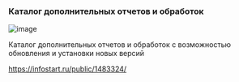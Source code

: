 ### Каталог дополнительных отчетов и обработок

![image](https://user-images.githubusercontent.com/46715878/126193774-675c6a95-dd17-4a4a-b9c3-17c25f9cce80.png)

Каталог дополнительных отчетов и обработок с возможностью обновления и установки новых версий

https://infostart.ru/public/1483324/
